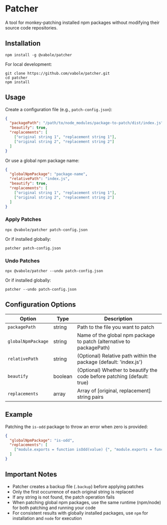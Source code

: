# Patcher

A tool for monkey-patching installed npm packages without modifying their source code repositories.

## Installation

```
npm install -g @vabole/patcher
```

For local development:
```
git clone https://github.com/vabole/patcher.git
cd patcher
npm install
```

## Usage

Create a configuration file (e.g., `patch-config.json`):

```json
{
  "packagePath": "/path/to/node_modules/package-to-patch/dist/index.js",
  "beautify": true,
  "replacements": [
    ["original string 1", "replacement string 1"],
    ["original string 2", "replacement string 2"]
  ]
}
```

Or use a global npm package name:

```json
{
  "globalNpmPackage": "package-name",
  "relativePath": "index.js",
  "beautify": true,
  "replacements": [
    ["original string 1", "replacement string 1"],
    ["original string 2", "replacement string 2"]
  ]
}
```

### Apply Patches

```
npx @vabole/patcher patch-config.json
```

Or if installed globally:

```
patcher patch-config.json
```

### Undo Patches

```
npx @vabole/patcher --undo patch-config.json
```

Or if installed globally:

```
patcher --undo patch-config.json
```

## Configuration Options

| Option | Type | Description |
| ------ | ---- | ----------- |
| `packagePath` | string | Path to the file you want to patch |
| `globalNpmPackage` | string | Name of the global npm package to patch (alternative to packagePath) |
| `relativePath` | string | (Optional) Relative path within the package (default: 'index.js') |
| `beautify` | boolean | (Optional) Whether to beautify the code before patching (default: true) |
| `replacements` | array | Array of [original, replacement] string pairs |

## Example

Patching the `is-odd` package to throw an error when zero is provided:

```json
{
  "globalNpmPackage": "is-odd",
  "replacements": [
    ["module.exports = function isOdd(value) {", "module.exports = function isOdd(value) {\n  if (value === 0) throw new Error('zero is not allowed');"]
  ]
}
```

## Important Notes

- Patcher creates a backup file (`.backup`) before applying patches
- Only the first occurrence of each original string is replaced
- If any string is not found, the patch operation fails
- When patching global npm packages, use the same runtime (npm/node) for both patching and running your code
- For consistent results with globally installed packages, use `npm` for installation and `node` for execution

